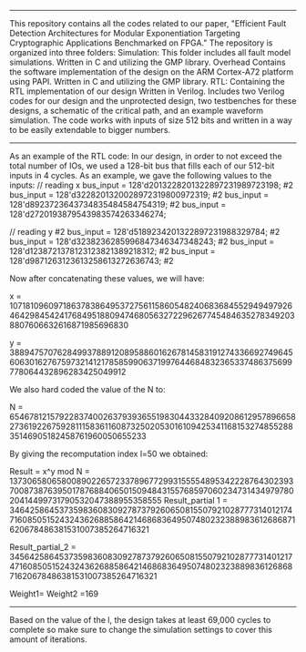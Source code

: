 *******************************************************************************************************************************************

This repository contains all the codes related to our paper, "Efficient Fault Detection Architectures for Modular Exponentiation Targeting Cryptographic Applications Benchmarked on FPGA." The repository is organized into three folders:
	Simulation: This folder includes all fault model simulations. 
	    Written in C and utilizing the GMP library.
	Overhead Contains the software implementation of the design on the ARM Cortex-A72 platform using PAPI.
	    Written in C and utilizing the GMP library.
	RTL: Containing the RTL implementation of our design
	    Written in Verilog.
	    Includes two Verilog codes for our design and the unprotected design, two testbenches for these designs, a schematic of the critical path, and an example waveform simulation.
	    The code works with inputs of size 512 bits and written in a way to be easily extendable to bigger numbers.

*******************************************************************************************************************************************

As an example of the RTL code:
In our design, in order to not exceed the total number of IOs, we used a 128-bit bus that fills each of our 512-bit inputs in 4 cycles. As an example, we gave the following values to the inputs:
// reading x
bus_input = 128'd2013228201322897231989723198; 
#2 bus_input = 128'd3228201320028972319800972319; 
#2 bus_input = 128'd8923723643734835484584754319; 
#2 bus_input = 128'd2720193879543983574263346274; 

// reading y
#2 bus_input = 128'd5189234201322897231988329784; 
#2 bus_input = 128'd3238236285996847346347348243;
#2 bus_input = 128'd1238721378123123821389218312; 
#2 bus_input = 128'd9871263123613258613272636743; 
#2

Now after concatenating these values, we will have:

x = 107181096097186378386495372756115860548240683684552949497926464298454241768495188094746805632722962677454846352783492038807606632616871985696830 

y = 388947570762849937889120895886016267814583191274336692749645606301627675973214121785859906371997644684832365337486375699778064432896283425049912 

We also hard coded the value of the N to:

N = 6546781215792283740026379393655198304433284092086129578966582736192267592811158361160873250205301610942534116815327485528835146905182458761960050655233 

By giving the recomputation index l=50 we obtained:

Result = x^y mod N = 1373065806580089022657233789677299315555489534222876430239370087387639501787688406501509484315576859706023473143497978020414499731790532047388955358555
Result_partial 1 = 346425864537359836083092787379260650815507921028777314012174716085051524324362688586421468683649507480232388983612686871620678486381531007385264716321 

Result_partial_2 = 3456425864537359836083092787379260650815507921028777314012174716085051524324362688586421468683649507480232388983612686871620678486381531007385264716321 

Weight1= Weight2 =169 


*******************************************************************************************************************************************
Based on the value of the l, the design takes at least 69,000 cycles to complete so make sure to change the simulation settings to cover this amount of iterations. 



